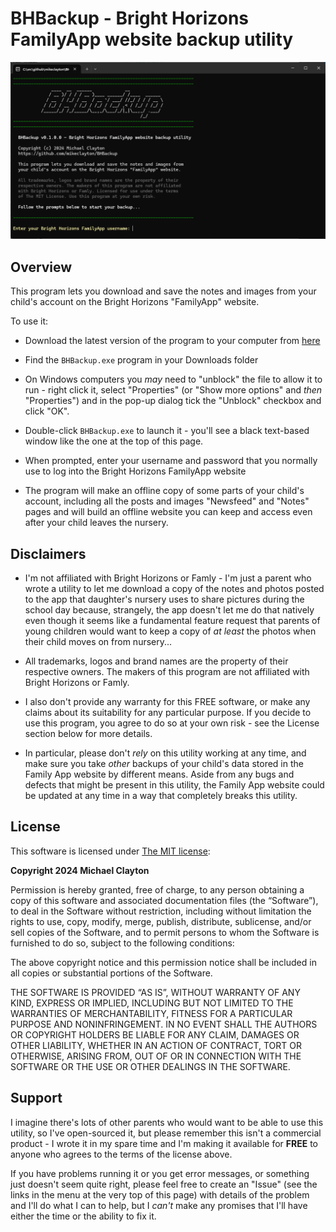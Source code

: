# BHBackup - Bright Horizons FamilyApp website backup utility

![BHBackup screenshot](wiki/BHBackup.png "BHBackup screenshot")

## Overview

This program lets you download and save the notes and images from your
child's account on the Bright Horizons "FamilyApp" website.

To use it:

* Download the latest version of the program to your computer from <a href="https://github.com/mikeclayton/BHBackup/releases">here</a>

* Find the ```BHBackup.exe``` program in your Downloads folder

* On Windows computers you *may* need to "unblock" the file to allow it to run - right click it, select "Properties" (or "Show more options" and *then* "Properties") and in the pop-up dialog tick the "Unblock" checkbox and click "OK".

* Double-click ```BHBackup.exe``` to launch it - you'll see a black text-based window like the one at the top of this page.

* When prompted, enter your username and password that you normally use to log into the Bright Horizons FamilyApp website

* The program will make an offline copy of some parts of your child's account, including all the posts and images "Newsfeed" and "Notes" pages and will build an offline website you can keep and access even after your child leaves the nursery.

## Disclaimers

* I'm not affiliated with Bright Horizons or Famly - I'm just a parent who wrote a utility to let me download a copy of the notes and photos posted to the app that daughter's nursery uses to share pictures during the school day because, strangely, the app doesn't let me do that natively even though it seems like a fundamental feature request that parents of young children would want to keep a copy of *at least* the photos when their child moves on from nursery...

* All trademarks, logos and brand names are the property of their respective owners. The makers of this program are not affiliated with Bright Horizons or Famly.

* I also don't provide any warranty for this FREE software, or make any claims about its suitability for any particular purpose. If you decide to use this program, you agree to do so at your own risk - see the License section below for more details.

* In particular, please don't *rely* on this utility working at any time, and make sure you take *other* backups of your child's data stored in the Family App website by different means. Aside from any bugs and defects that might be present in this utility, the Family App website could be updated at any time in a way that completely breaks this utility.

## License

This software is licensed under <a href="https://opensource.org/license/mit">The MIT license</a>:

**Copyright 2024 Michael Clayton**

Permission is hereby granted, free of charge, to any person obtaining a copy of this software and associated documentation files (the “Software”), to deal in the Software without restriction, including without limitation the rights to use, copy, modify, merge, publish, distribute, sublicense, and/or sell copies of the Software, and to permit persons to whom the Software is furnished to do so, subject to the following conditions:

The above copyright notice and this permission notice shall be included in all copies or substantial portions of the Software.

THE SOFTWARE IS PROVIDED “AS IS”, WITHOUT WARRANTY OF ANY KIND, EXPRESS OR IMPLIED, INCLUDING BUT NOT LIMITED TO THE WARRANTIES OF MERCHANTABILITY, FITNESS FOR A PARTICULAR PURPOSE AND NONINFRINGEMENT. IN NO EVENT SHALL THE AUTHORS OR COPYRIGHT HOLDERS BE LIABLE FOR ANY CLAIM, DAMAGES OR OTHER LIABILITY, WHETHER IN AN ACTION OF CONTRACT, TORT OR OTHERWISE, ARISING FROM, OUT OF OR IN CONNECTION WITH THE SOFTWARE OR THE USE OR OTHER DEALINGS IN THE SOFTWARE.

## Support

I imagine there's lots of other parents who would want to be able to use this utility, so I've open-sourced it, but please remember this isn't a commercial product - I wrote it in my spare time and I'm making it available for **FREE** to anyone who agrees to the terms of the license above.

If you have problems running it or you get error messages, or something just doesn't seem quite right, please feel free to create an "Issue" (see the links in the menu at the very top of this page) with details of the problem and I'll do what I can to help, but I *can't* make any promises that I'll have either the time or the ability to fix it.
